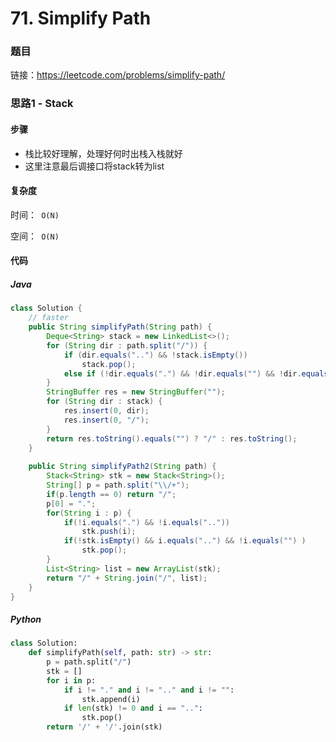 

# 71. Simplify Path

### 题目

链接：https://leetcode.com/problems/simplify-path/



### 思路1 - Stack

#### 步骤

- 栈比较好理解，处理好何时出栈入栈就好
- 这里注意最后调接口将stack转为list



#### 复杂度

时间：` O(N)`

空间：` O(N)` 



#### 代码

##### Java

```java
class Solution {
    // faster
    public String simplifyPath(String path) {
        Deque<String> stack = new LinkedList<>();
        for (String dir : path.split("/")) {
            if (dir.equals("..") && !stack.isEmpty())
                stack.pop();
            else if (!dir.equals(".") && !dir.equals("") && !dir.equals("..")) stack.push(dir);
        }
        StringBuffer res = new StringBuffer("");
        for (String dir : stack) {
            res.insert(0, dir);
            res.insert(0, "/");
        }
        return res.toString().equals("") ? "/" : res.toString();
    }  
    
    public String simplifyPath2(String path) {
        Stack<String> stk = new Stack<String>();
        String[] p = path.split("\\/+");
        if(p.length == 0) return "/";
        p[0] = ".";
        for(String i : p) {
            if(!i.equals(".") && !i.equals(".."))
                stk.push(i);
            if(!stk.isEmpty() && i.equals("..") && !i.equals("") )
                stk.pop();
        }
        List<String> list = new ArrayList(stk);
        return "/" + String.join("/", list);
    }
}
```



##### Python

```python
class Solution:
    def simplifyPath(self, path: str) -> str:
        p = path.split("/")
        stk = []
        for i in p:
            if i != "." and i != ".." and i != "":
                stk.append(i)
            if len(stk) != 0 and i == "..":
                stk.pop()
        return '/' + '/'.join(stk)
```

